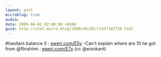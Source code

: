 ```yaml
---
layout: post
microblog: true
audio: 
date: 2009-04-02 02:00:00 +0200
guid: http://xtof.micro.blog/2009/04/02/t1437182726.html
---
```

#twollars balance 0 : [eweri.com/E5v](http://eweri.com/E5v) -Can't explain where are 10 tw got from @fbrahimi : [eweri.com/E7x](http://eweri.com/E7x)  (cc @eisokant)
